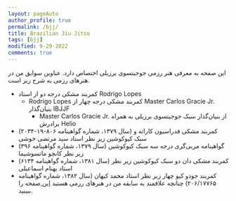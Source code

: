 ```yaml
---
layout: pageAuto
author_profile: true
permalink: /bjj/
title: Brazilian Jiu Jitsu
tags: [bjj]
modified: 9-29-2022
comments: true
---
```

<style>
.aligncenter {
    text-align: center;
}
</style>
این صفحه به معرفی هنر رزمی جوجیتسوی برزیلی اختصاص دارد. عناوین سوابق من در هنرهای رزمی به شرح زیر است.
* کمربند مشکی درجه دو از استاد Rodrigo Lopes 
    * Rodrigo Lopes کمربند مشکی درجه چهار از Master Carlos Gracie Jr. بنیان‌گذار IBJJF
        * Master Carlos Gracie Jr. از بنیان‌گذار سبک جوجیتسوی برزیلی به همراه برادرش Helio
*  (سال ۱۳۷۹، شماره گواهینامه ۸۰۶-۱۹-۲۰۳۴) کمربند مشکی فدراسیون کاراته و سبک کیوکوشین زیر نظر استاد سید مرتضی خوشی  
* (سال ۱۳۷۹، شماره گواهینامه ۳۹۶) گواهینامه مربی‌گری درجه سه سبک کیوکوشین زیر نظر کانچو ماتسوشیما
* (سال ۱۳۸۱، شماره گواهینامه ۶۱۳۴) کمربند مشکی دان دو سبک کیوکوشین زیر نظر استاد بهنام اسماعیلی  
* کمربند جودو کیو چهار زیر نظر استاد محمد کیهان (سال ۱۳۸۲، شماره گواهینامه ۲۰۶/۱۷۷۶۵)
چنانچه علاقمند به سابقه من در هنرهای رزمی هستید
<a href="/ma"> این </a>
صفحه را ببینید. 
